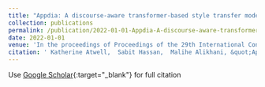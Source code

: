 ```yaml
---
title: "Appdia: A discourse-aware transformer-based style transfer model for offensive social media conversations"
collection: publications
permalink: /publication/2022-01-01-Appdia-A-discourse-aware-transformer-based-style-transfer-model-for-offensive-social-media-conversations
date: 2022-01-01
venue: 'In the proceedings of Proceedings of the 29th International Conference on Computational Linguistics'
citation: ' Katherine Atwell,  Sabit Hassan,  Malihe Alikhani, &quot;Appdia: A discourse-aware transformer-based style transfer model for offensive social media conversations.&quot; In the proceedings of Proceedings of the 29th International Conference on Computational Linguistics, 2022.'
---
```

Use [Google Scholar](https://scholar.google.com/scholar?q=Appdia:+A+discourse+aware+transformer+based+style+transfer+model+for+offensive+social+media+conversations){:target="_blank"} for full citation